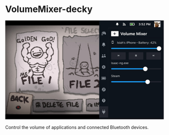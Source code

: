 # VolumeMixer-decky
![](/images/screenshot.png?raw=true)

Control the volume of applications and connected Bluetooth devices.
